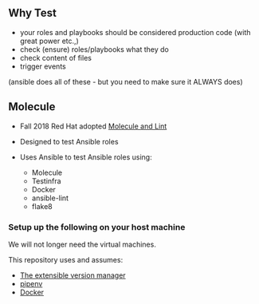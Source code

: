 ## Why Test

* your roles and playbooks should be considered production code (with great power etc.,)
* check (ensure) roles/playbooks what they do
* check content of files
* trigger events

(ansible does all of these - but you need to make sure it ALWAYS does)

## Molecule

* Fall 2018 Red Hat adopted [Molecule and Lint](https://groups.google.com/forum/#!topic/ansible-project/ehrb6AEptzA)
* Designed to test Ansible roles
* Uses Ansible to test Ansible roles using:
  
  * Molecule
  * Testinfra
  * Docker
  * ansible-lint
  * flake8

### Setup up the following on your host machine

We will not longer need the virtual machines.

This repository uses and assumes:

* [The extensible version manager](https://github.com/asdf-vm/asdf)
* [pipenv](https://github.com/pypa/pipenv)
* [Docker](https://www.docker.com/)